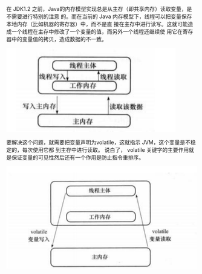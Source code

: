 在 JDK1.2 之前，Java的内存模型实现总是从主存（即共享内存）读取变量，是不需要进⾏特别的注意 的。⽽在当前的 Java 内存模型下，线程可以把变量保存本地内存（⽐如机器的寄存器）中，⽽不是直 接在主存中进⾏读写。这就可能造成⼀个线程在主存中修改了⼀个变量的值，⽽另外⼀个线程还继续使 ⽤它在寄存器中的变量值的拷⻉，造成数据的不⼀致。 

![](assets/QQ截图20201222233917.png)

要解决这个问题，就需要把变量声明为volatile，这就指示 JVM，这个变量是不稳定的，每次使⽤它都 到主存中进⾏读取。 说⽩了， volatile 关键字的主要作⽤就是保证变量的可⻅性然后还有⼀个作⽤是防⽌指令重排序。 

![](assets/QQ截图20201222234028.png)